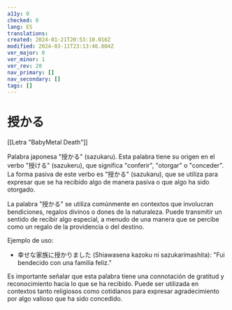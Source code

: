 ```yaml
---
a11y: 0
checked: 0
lang: ES
translations: 
created: 2024-01-21T20:53:10.016Z
modified: 2024-03-11T23:13:46.804Z
ver_major: 0
ver_minor: 1
ver_rev: 20
nav_primary: []
nav_secondary: []
tags: []
---
```

# 授かる

[[Letra "BabyMetal Death"]]

Palabra japonesa "授かる" (sazukaru). Esta palabra tiene su origen en el verbo "授ける" (sazukeru), que significa "conferir", "otorgar" o "conceder". La forma pasiva de este verbo es "授かる" (sazukaru), que se utiliza para expresar que se ha recibido algo de manera pasiva o que algo ha sido otorgado.

La palabra "授かる" se utiliza comúnmente en contextos que involucran bendiciones, regalos divinos o dones de la naturaleza. Puede transmitir un sentido de recibir algo especial, a menudo de una manera que se percibe como un regalo de la providencia o del destino.

Ejemplo de uso:
- 幸せな家族に授かりました (Shiawasena kazoku ni sazukarimashita): "Fui bendecido con una familia feliz."

Es importante señalar que esta palabra tiene una connotación de gratitud y reconocimiento hacia lo que se ha recibido. Puede ser utilizada en contextos tanto religiosos como cotidianos para expresar agradecimiento por algo valioso que ha sido concedido.